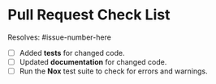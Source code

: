 # Pull Request Check List

Resolves: #issue-number-here

<!-- This is just a reminder about the most common mistakes. Please make sure that you
tick all *appropriate* boxes.  But please read our
[contribution guide](https://github.com/robbievanleeuwen/plane-stress/blob/master/CONTRIBUTING.md)
at least once, it will save you unnecessary review cycles! -->

- [ ] Added **tests** for changed code.
- [ ] Updated **documentation** for changed code.
- [ ] Run the **Nox** test suite to check for errors and warnings.

<!-- If you have *any* questions to *any* of the points above, just **submit and ask**!
This checklist is here to *help* you, not to deter you from contributing! -->
